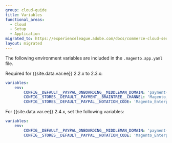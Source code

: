 ```yaml
---
group: cloud-guide
title: Variables
functional_areas:
  - Cloud
  - Setup
  - Application
migrated_to: https://experienceleague.adobe.com/docs/commerce-cloud-service/user-guide/configure/app/properties/variables-property.html
layout: migrated
---
```

The following environment variables are included in the `.magento.app.yaml` file.

Required for {{site.data.var.ee}} 2.2.x to 2.3.x:

```yaml
variables:
    env:
        CONFIG__DEFAULT__PAYPAL_ONBOARDING__MIDDLEMAN_DOMAIN: 'payment-broker.magento.com'
        CONFIG__STORES__DEFAULT__PAYMENT__BRAINTREE__CHANNEL: 'Magento_Enterprise_Cloud_BT'
        CONFIG__STORES__DEFAULT__PAYPAL__NOTATION_CODE: 'Magento_Enterprise_Cloud'
```

For {{site.data.var.ee}} 2.4.x, set the following variables:

```yaml
variables:
    env:
        CONFIG__DEFAULT__PAYPAL_ONBOARDING__MIDDLEMAN_DOMAIN: 'payment-broker.magento.com'
        CONFIG__STORES__DEFAULT__PAYPAL__NOTATION_CODE: 'Magento_Enterprise_Cloud'
```